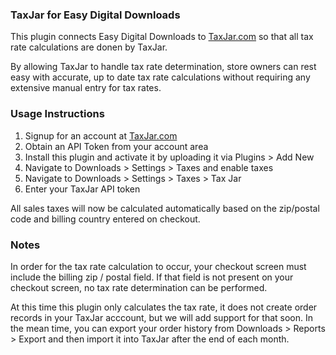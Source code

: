 ### TaxJar for Easy Digital Downloads

This plugin connects Easy Digital Downloads to [TaxJar.com](https://taxjar.com) so that all tax rate calculations are donen by TaxJar.

By allowing TaxJar to handle tax rate determination, store owners can rest easy with accurate, up to date tax rate calculations without requiring any extensive manual entry for tax rates.

### Usage Instructions

1. Signup for an account at [TaxJar.com](https://taxjar.com)
2. Obtain an API Token from your account area
3. Install this plugin and activate it by uploading it via Plugins > Add New
4. Navigate to Downloads > Settings > Taxes and enable taxes
5. Navigate to Downloads > Settings > Taxes > Tax Jar
6. Enter your TaxJar API token

All sales taxes will now be calculated automatically based on the zip/postal code and billing country entered on checkout.

### Notes

In order for the tax rate calculation to occur, your checkout screen must include the billing zip / postal field. If that field is not present on your checkout screen, no tax rate determination can be performed.

At this time this plugin only calculates the tax rate, it does not create order records in your TaxJar acccount, but we will add support for that soon. In the mean time, you can export your order history from Downloads > Reports > Export and then import it into TaxJar after the end of each month.